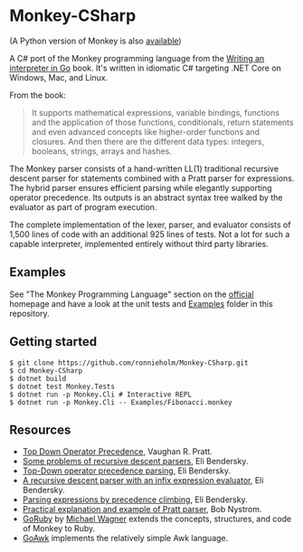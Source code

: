 # Monkey-CSharp

(A Python version of Monkey is also [available](https://github.com/ronnieholm/Monkey-Python))

A C# port of the Monkey programming language from the [Writing an interpreter in
Go](https://interpreterbook.com) book. It's written in idiomatic C# targeting
.NET Core on Windows, Mac, and Linux.

From the book:

> It supports mathematical expressions, variable bindings, functions and the
> application of those functions, conditionals, return statements and even
> advanced concepts like higher-order functions and closures. And then there are
> the different data types: integers, booleans, strings, arrays and hashes.

The Monkey parser consists of a hand-written LL(1) traditional recursive descent
parser for statements combined with a Pratt parser for expressions. The hybrid
parser ensures efficient parsing while elegantly supporting operator precedence.
Its outputs is an abstract syntax tree walked by the evaluator as part of
program execution.

The complete implementation of the lexer, parser, and evaluator consists of
1,500 lines of code with an additional 925 lines of tests. Not a lot for such a
capable interpreter, implemented entirely without third party libraries.

## Examples

See "The Monkey Programming Language" section on the
[official](https://interpreterbook.com) homepage and have a look at the unit
tests and [Examples](Examples) folder in this repository.

## Getting started

    $ git clone https://github.com/ronnieholm/Monkey-CSharp.git
    $ cd Monkey-CSharp
    $ dotnet build
    $ dotnet test Monkey.Tests
    $ dotnet run -p Monkey.Cli # Interactive REPL
    $ dotnet run -p Monkey.Cli -- Examples/Fibonacci.monkey

## Resources

- [Top Down Operator
  Precedence](https://web.archive.org/web/20151223215421/http://hall.org.ua/halls/wizzard/pdf/Vaughan.Pratt.TDOP.pdf),
  Vaughan R. Pratt.
- [Some problems of recursive descent parsers](https://eli.thegreenplace.net/2009/03/14/some-problems-of-recursive-descent-parsers), Eli Bendersky.
- [Top-Down operator precedence parsing](https://eli.thegreenplace.net/2010/01/02/top-down-operator-precedence-parsing), Eli Bendersky.
- [A recursive descent parser with an infix expression evaluator](https://eli.thegreenplace.net/2009/03/20/a-recursive-descent-parser-with-an-infix-expression-evaluator), Eli Bendersky.
- [Parsing expressions by precedence climbing](https://eli.thegreenplace.net/2012/08/02/parsing-expressions-by-precedence-climbing.html), Eli Bendersky.
- [Practical explanation and example of Pratt parser](http://journal.stuffwithstuff.com/2011/03/19/pratt-parsers-expression-parsing-made-easy), Bob Nystrom.
- [GoRuby](https://github.com/goruby/goruby) by [Michael
  Wagner](https://twitter.com/mitch000001) extends the concepts, structures, and
  code of Monkey to Ruby.
- [GoAwk](https://github.com/benhoyt/goawk) implements the relatively simple Awk language.
